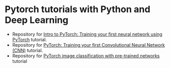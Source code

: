 # Pytorch tutorials with Python and Deep Learning
- Repository for [Intro to PyTorch: Training your first neural network using PyTorch](https://www.pyimagesearch.com/2021/07/12/intro-to-pytorch-training-your-first-neural-network-using-pytorch/) tutorial.
- Repository for [PyTorch: Training your first Convolutional Neural Network (CNN)](https://www.pyimagesearch.com/2021/07/19/pytorch-training-your-first-convolutional-neural-network-cnn/) tutorial.
- Repository for [PyTorch image classification with pre-trained networks](https://www.pyimagesearch.com/2021/07/26/pytorch-image-classification-with-pre-trained-networks/) tutorial